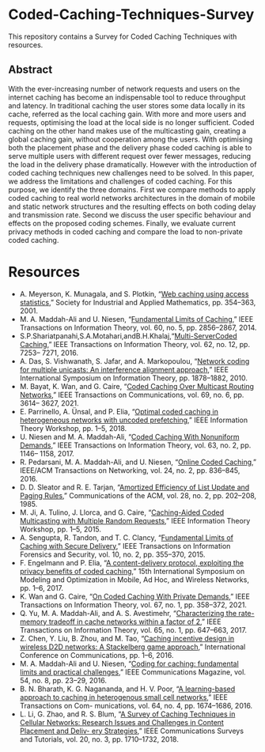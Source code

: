 # Coded-Caching-Techniques-Survey
This repository contains a Survey for Coded Caching Techniques with resources. 


## Abstract
With the ever-increasing number of network requests and users on the internet caching has become an indispensable tool to reduce throughput and latency. In traditional caching the user stores some data locally in its cache, referred as the local caching gain. With more and more users and requests, optimising the load at the local side is no longer sufficient. Coded caching on the other hand makes use of the multicasting gain, creating a global caching gain, without cooperation among the users. With optimising both the placement phase and the delivery phase coded caching is able to serve multiple users with different request over fewer messages, reducing the load in the delivery phase dramatically. However with the introduction of coded caching techniques new challenges need to be solved. In this paper, we address the limitations and challenges of coded caching. For this purpose, we identify the three domains. First we compare methods to apply coded caching to real world networks architectures in the domain of mobile and static network structures and the resulting effects on both coding delay and transmission rate. Second we discuss the user specific behaviour and effects on the proposed coding schemes. Finally, we evaluate current privacy methods in coded caching and compare the load to non-private coded caching.


# Resources
- A. Meyerson, K. Munagala, and S. Plotkin, “[Web caching using access statistics](http://i.stanford.edu/pub/cstr/reports/cs/tn/00/94/CS-TN-00-94.pdf),” Society for Industrial and Applied Mathematics, pp. 354–363, 2001.
- M. A. Maddah-Ali and U. Niesen, “[Fundamental Limits of Caching](https://arxiv.org/pdf/1209.5807.pdf),” IEEE Transactions on Information Theory, vol. 60, no. 5, pp. 2856–2867, 2014.
- S.P.Shariatpanahi,S.A.Motahari,andB.H.Khalaj,“[Multi-ServerCoded Caching](https://arxiv.org/pdf/1503.00265.pdf),” IEEE Transactions on Information Theory, vol. 62, no. 12, pp. 7253– 7271, 2016.
- A. Das, S. Vishwanath, S. Jafar, and A. Markopoulou, “[Network coding for multiple unicasts: An interference alignment approach](https://arxiv.org/pdf/1008.0235.pdf),” IEEE International Symposium on Information Theory, pp. 1878–1882, 2010.
- M. Bayat, K. Wan, and G. Caire, “[Coded Caching Over Multicast Routing Networks](https://arxiv.org/pdf/2008.08900.pdf),” IEEE Transactions on Communications, vol. 69, no. 6, pp. 3614– 3627, 2021.
- E. Parrinello, A. Ünsal, and P. Elia, “[Optimal coded caching in heterogeneous networks with uncoded prefetching](https://ieeexplore.ieee.org/document/8613363),” IEEE Information Theory Workshop, pp. 1–5, 2018.
- U. Niesen and M. A. Maddah-Ali, “[Coded Caching With Nonuniform Demands](https://arxiv.org/pdf/1308.0178.pdf),” IEEE Transactions on Information Theory, vol. 63, no. 2, pp. 1146– 1158, 2017.
- R. Pedarsani, M. A. Maddah-Ali, and U. Niesen, “[Online Coded Caching](https://arxiv.org/pdf/1311.3646.pdf),” IEEE/ACM Transactions on Networking, vol. 24, no. 2, pp. 836–845, 2016.
- D. D. Sleator and R. E. Tarjan, “[Amortized Efficiency of List Update and Paging Rules](https://www.cs.cmu.edu/~sleator/papers/amortized-efficiency.pdf),” Communications of the ACM, vol. 28, no. 2, pp. 202–208, 1985.
- M. Ji, A. Tulino, J. Llorca, and G. Caire, “[Caching-Aided Coded Multicasting with Multiple Random Requests](https://arxiv.org/pdf/1511.07542.pdf),” IEEE Information Theory Workshop, pp. 1–5, 2015.
- A. Sengupta, R. Tandon, and T. C. Clancy, “[Fundamental Limits of Caching with Secure Delivery](https://arxiv.org/pdf/1312.3961.pdf),” IEEE Transactions on Information Forensics and Security, vol. 10, no. 2, pp. 355–370, 2015.
- F. Engelmann and P. Elia, “[A content-delivery protocol, exploiting the privacy benefits of coded caching](https://ieeexplore.ieee.org/document/7959863),” 15th International Symposium on Modeling and Optimization in Mobile, Ad Hoc, and Wireless Networks, pp. 1–6, 2017.
- K. Wan and G. Caire, “[On Coded Caching With Private Demands](https://arxiv.org/pdf/1908.10821.pdf),” IEEE Transactions on Information Theory, vol. 67, no. 1, pp. 358–372, 2021.
- Q. Yu, M. A. Maddah-Ali, and A. S. Avestimehr, “[Characterizing the rate- memory tradeoff in cache networks within a factor of 2](https://arxiv.org/pdf/1702.04563.pdf),” IEEE Transactions on Information Theory, vol. 65, no. 1, pp. 647–663, 2017.
- Z. Chen, Y. Liu, B. Zhou, and M. Tao, “[Caching incentive design in wireless D2D networks: A Stackelberg game approach](https://arxiv.org/pdf/1603.00244.pdf),” International Conference on Communications, pp. 1–6, 2016.
- M. A. Maddah-Ali and U. Niesen, “[Coding for caching: fundamental limits and practical challenges](https://ieeexplore.ieee.org/document/7537173),” IEEE Communications Magazine, vol. 54, no. 8, pp. 23–29, 2016.
- B. N. Bharath, K. G. Nagananda, and H. V. Poor, “[A learning-based approach to caching in heterogenous small cell networks](https://arxiv.org/pdf/1508.03517.pdf),” IEEE Transactions on Com- munications, vol. 64, no. 4, pp. 1674–1686, 2016.
- L. Li, G. Zhao, and R. S. Blum, “[A Survey of Caching Techniques in Cellular Networks: Research Issues and Challenges in Content Placement and Deliv- ery Strategies](https://ieeexplore.ieee.org/abstract/document/8327582),” IEEE Communications Surveys and Tutorials, vol. 20, no. 3, pp. 1710–1732, 2018.